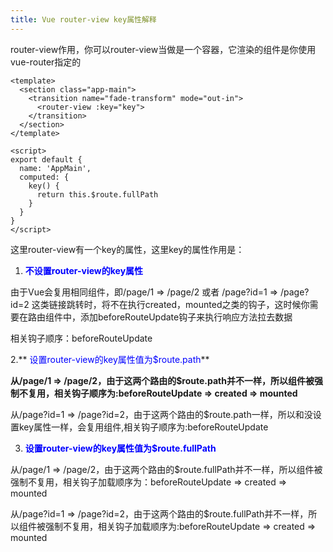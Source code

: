 ```yaml
---
title: Vue router-view key属性解释
---
```


router-view作用，你可以router-view当做是一个容器，它渲染的组件是你使用vue-router指定的
```
<template>
  <section class="app-main">
    <transition name="fade-transform" mode="out-in">
      <router-view :key="key">
    </transition>
  </section>
</template>

<script>
export default {
  name: 'AppMain',
  computed: {
    key() {
      return this.$route.fullPath
    }
  }
}
</script>
```
这里router-view有一个key的属性，这里key的属性作用是：
1. **<span style="color: blue">不设置router-view的key属性</span>**

  由于Vue会复用相同组件，即/page/1 => /page/2 或者 /page?id=1 => /page?id=2 这类链接跳转时，将不在执行created，mounted之类的钩子，这时候你需要在路由组件中，添加beforeRouteUpdate钩子来执行响应方法拉去数据

  相关钩子顺序：beforeRouteUpdate

2.** <span style="color: blue">设置router-view的key属性值为$route.path</span>**
  
  **从/page/1 => /page/2，由于这两个路由的$route.path并不一样，所以组件被强制不复用，相关钩子顺序为:beforeRouteUpdate => created => mounted**

  从/page?id=1 => /page?id=2，由于这两个路由的$route.path一样，所以和没设置key属性一样，会复用组件,相关钩子顺序为:beforeRouteUpdate

3. **<span style="color: blue">设置router-view的key属性值为$route.fullPath</span>**

  从/page/1 => /page/2，由于这两个路由的$route.fullPath并不一样，所以组件被强制不复用，相关钩子加载顺序为：beforeRouteUpdate => created => mounted

  从/page?id=1 => /page?id=2，由于这两个路由的$route.fullPath并不一样，所以组件被强制不复用，相关钩子加载顺序为:beforeRouteUpdate => created => mounted